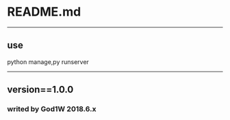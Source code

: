 # README.md

---

## use

python manage,py runserver

---

## version==1.0.0

### writed by God1W 2018.6.x
